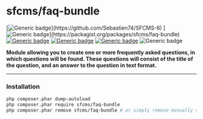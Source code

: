# sfcms/faq-bundle

[![Generic badge](https://img.shields.io/badge/Sfcms-v.7-purple.svg?style=flat-square&color=rgba(120,5,120))](https://github.com/Sebastien74/SFCMS-6)
[![Generic badge](https://img.shields.io/badge/Version-1-green.svg?style=flat-square&color=rgba(29,153,91,.7))](https://packagist.org/packages/sfcms/faq-bundle)
[![Generic badge](https://img.shields.io/badge/License-MIT-blue.svg?style=flat-square)](https://github.com/Sebastien74/MIT-LICENSE/blob/main/LICENSE.md)
[![Generic badge](https://img.shields.io/badge/Author-Sébastien%20FOURNIER-blue.svg?style=flat-square)](https://github.com/Sebastien74)
[![Generic badge](https://img.shields.io/badge/Contributor-1-blue.svg?style=flat-square)](https://github.com/Sebastien74)
![Generic badge](https://img.shields.io/badge/PHP-8.3-red.svg?style=flat-square)

**Module allowing you to create one or more frequently asked questions, in which questions will be found. These questions will consist of the title of the question, and an answer to the question in text format.**

---

### Installation

```bash
php composer.phar dump-autoload
php composer.phar require sfcms/faq-bundle
php composer.phar remove sfcms/faq-bundle # or simply remove manually sfcms/faq-bundle row in composer.json
```